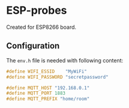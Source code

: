 # ESP-probes

Created for ESP8266 board.

## Configuration

The `env.h` file is needed with following content:

```c
#define WIFI_ESSID    "MyWiFi"
#define WIFI_PASSWORD "secretpassword"

#define MQTT_HOST "192.168.0.1"
#define MQTT_PORT 1883
#define MQTT_PREFIX "home/room"
```
